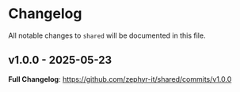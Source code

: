 # Changelog

All notable changes to `shared` will be documented in this file.

## v1.0.0 - 2025-05-23

**Full Changelog**: https://github.com/zephyr-it/shared/commits/v1.0.0

